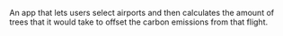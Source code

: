 An app that lets users select airports and then calculates the amount of trees that it would take to offset the carbon emissions from that flight.
